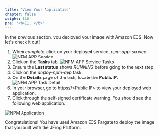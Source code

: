 ```yaml
---
title: "View Your Application"
chapter: false
weight: 110
pre: "<b>11. </b>"
---
```

In the previous section, you deployed your image with Amazon ECS. Now let's check it out!

1. When _complete_, click on your deployed service, _npm-app-service_.
![NPM APP Service](/images/npm-app-service.png)
2. Click on the **Tasks** tab.
![NPM APP Service Tasks](/images/npm-app-service-tasks.png)
3. Ensure the **Last status** shows _RUNNING_ before going to the next step.
4. Click on the _deploy-npm-app_ task.
5. On the **Details** page of the task, locate the **Public IP**.
![NPM APP Task Detail](/images/npm-app-service-task-detail.png)
6. In your browser, go to https://\<Public IP\> to view your deployed web application. 
7. Click through the self-signed certificate warning. You should see the following web application.

![NPM Application](/images/npm-app.png)


Congratulations! You have used Amazon ECS Fargate to deploy the image that you built with the JFrog Platform.